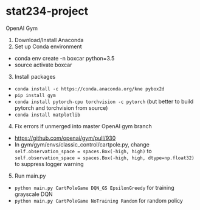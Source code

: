 # stat234-project
OpenAI Gym

1. Download/Install Anaconda
2. Set up Conda environment
- conda env create -n boxcar python=3.5
- source activate boxcar

3. Install packages
- ``conda install -c https://conda.anaconda.org/kne pybox2d``
- ``pip install gym``
- ``conda install pytorch-cpu torchvision -c pytorch`` (but better to build pytorch and torchvision from source)
- ``conda install matplotlib``
4. Fix errors if unmerged into master OpenAI gym branch
- https://github.com/openai/gym/pull/930
- In gym/gym/envs/classic_control/cartpole.py, change ``self.observation_space = spaces.Box(-high, high)`` to ``self.observation_space = spaces.Box(-high, high, dtype=np.float32)`` to suppress logger warning
5. Run main.py
- ``python main.py CartPoleGame DQN_GS EpsilonGreedy`` for training grayscale DQN
- ``python main.py CartPoleGame NoTraining Random`` for random policy


